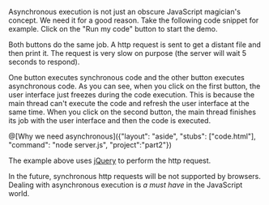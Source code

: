 Asynchronous execution is not just an obscure JavaScript magician's concept. We need it for a good reason. Take the following code snippet for example. Click on the "Run my code" button to start the demo.

Both buttons do the same job. A http request is sent to get a distant file and then print it. The request is very slow on purpose (the server will wait 5 seconds to respond).

One button executes synchronous code and the other button executes asynchronous code. As you can see, when you click on the first button, the user interface just freezes during the code execution. This is because the main thread can't execute the code and refresh the user interface at the same time. When you click on the second button, the main thread finishes its job with the user interface and then the code is executed.

@[Why we need asynchronous]({"layout": "aside", "stubs": ["code.html"], "command": "node server.js", "project":"part2"})

The example above uses [jQuery](http://jquery.com/) to perform the http request.

In the future, synchronous http requests will be not supported by browsers. Dealing with asynchronous execution is *a must have* in the JavaScript world.
